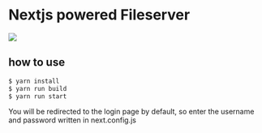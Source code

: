 # Nextjs powered Fileserver

![](https://user-images.githubusercontent.com/81469647/209337760-dff98d27-1977-47d0-b0c9-df3a46b51c4c.png)

## how to use

```sh
$ yarn install
$ yarn run build
$ yarn run start
```

You will be redirected to the login page by default, so enter the username and password written in next.config.js

